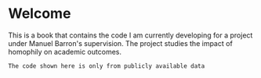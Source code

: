 # Welcome

This is a book that contains the code I am currently developing for a project under Manuel Barron's supervision. The project studies the impact of homophily on academic outcomes.

```{note}
The code shown here is only from publicly available data
```

```{tableofcontents}
```
